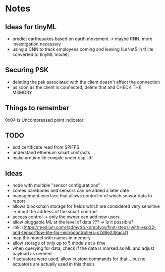 # Notes

## Ideas for tinyML

- predict earthquakes based on earth movement -> maybe RNN, more investigation necessary
- using a CNN to track employees coming and leaving (LeNet5 in tf lite converted to tinyML model)

## Securing PSK

- deleting the psk associated with the client doesn't affect the connection
- as soon as the client is connected, delete that and CHECK THE MEMORY

## Things to remember

0x04 is Uncompressed point indicator!

## TODO

- add certificate read from SPIFFS
- understand ethereum smart contracts
- make arduino lib compile under esp-idf

## Ideas

- node with multiple "sensor configurations"
- comes barebones and sensors can be added a later date
- management interface that allows controller of which sensor data to report
- allows blockchain storage for fields which are considered very sensitive -> input the address of the smart contract
- access control -> only the owner can add new users
- allow pluggable ML at the level of data ??? -> is it possible?
- link: (<https://medium.com/@dmytro.korablyov/first-steps-with-esp32-and-tensorflow-lite-for-microcontrollers-c2d8e238accf>)
- map the model with names in memory
- allow storage of only up to 5 models at a time
- when querying for data, check if the data is marked as ML and adjust payload as needed
- if actuators were used, allow custom commands for that... but no actuators are actually used in this thesis
